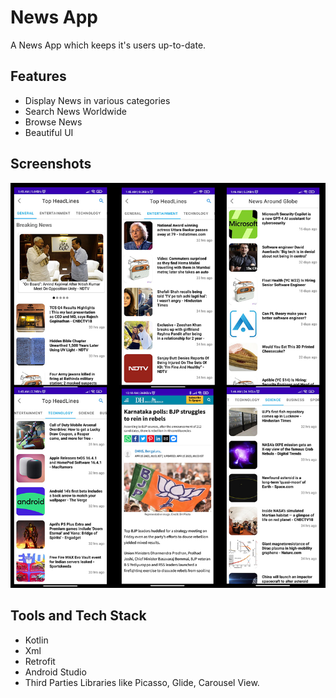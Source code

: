 
# News App

A News App which keeps it's users up-to-date.


## Features

- Display News in various categories
- Search News Worldwide
- Browse News
- Beautiful UI


## Screenshots

![App Screenshot](https://github.com/riteshkshik/News-App/blob/master/Screenshots/screenshots.jpg?raw=true)



## Tools and Tech Stack

- Kotlin
- Xml
- Retrofit
- Android Studio
- Third Parties Libraries like Picasso, Glide, Carousel View.



